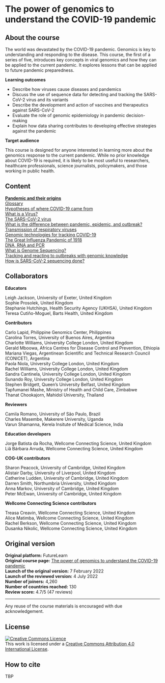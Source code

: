 
# The power of genomics to understand the COVID-19 pandemic


## About the course

The world was devastated by the COVID-19 pandemic. Genomics is key to understanding and responding to the disease. This course, the first of a series of five, introduces key concepts in viral genomics and how they can be applied to the current pandemic. It explores lessons that can be applied to future pandemic preparedness.


**Learning outcomes**

* Describe how viruses cause diseases and pandemics         
* Discuss the use of sequence data for detecting and tracking the SARS-CoV-2 virus and its variants          
* Describe the development and action of vaccines and therapeutics against SARS-CoV-2       
* Evaluate the role of genomic epidemiology in pandemic decision-making       
* Explain how data sharing contributes to developing effective strategies against the pandemic         

**Target audience**

This course is designed for anyone interested in learning more about the genomics response to the current pandemic. While no prior knowledge about COVID-19 is required, it is likely to be most useful to researchers, healthcare professionals, science journalists, policymakers, and those working in public health.

## Content

**[Pandemic and their origins](https://github.com/WCSCourses/COG-Train_Resources/blob/main/power_of_genomics_set1.md#pandemics-and-their-origins)**             
[Glossary](https://github.com/WCSCourses/COG-Train_Resources/blob/main/power_of_genomics_set1.md#glossary)         
[Hypotheses of where COVID-19 came from](https://github.com/WCSCourses/COG-Train_Resources/blob/main/power_of_genomics_set1.md#hypotheses-of-where-covid-19-came-from)       
[What is a Virus?](https://github.com/WCSCourses/COG-Train_Resources/blob/main/power_of_genomics_set1.md#what-is-a-virus)     
[The SARS-CoV-2 virus](https://github.com/WCSCourses/COG-Train_Resources/blob/main/power_of_genomics_set1.md#the-sars-cov-2-virus)      
[What is the difference between pandemic, epidemic, and outbreak?](https://github.com/WCSCourses/COG-Train_Resources/blob/main/power_of_genomics_set1.md#what-is-the-difference-between-pandemic-epidemic-and-outbreak)     
[Transmission of respiratory viruses](https://github.com/WCSCourses/COG-Train_Resources/blob/main/power_of_genomics_set1.md#transmission-of-respiratory-viruses)       
[Genomic technologies for tracking COVID-19](https://github.com/WCSCourses/COG-Train_Resources/blob/main/power_of_genomics_set1.md#genomic-technologies-for-tracking-covid-19)      
[The Great Influenza Pandemic of 1918](https://github.com/WCSCourses/COG-Train_Resources/blob/main/power_of_genomics_set1.md#the-great-influenza-pandemic-of-1918)      
[DNA, RNA and PCR](https://github.com/WCSCourses/COG-Train_Resources/blob/main/power_of_genomics_set1.md#dna-rna-and-pcr)       
[What is Genome Sequencing?](https://github.com/WCSCourses/COG-Train_Resources/blob/main/power_of_genomics_set1.md#what-is-genome-sequencing)          
[Tracking and reacting to outbreaks with genomic knowledge](https://github.com/WCSCourses/COG-Train_Resources/blob/main/power_of_genomics_set1.md#tracking-and-reacting-to-outbreaks-with-genomic-knowledge)        
[How is SARS-CoV-2 sequencing done?](https://github.com/WCSCourses/COG-Train_Resources/blob/main/power_of_genomics_set1.md#how-is-sars-cov-2-sequencing-done)    


## Collaborators

**Educators**     

Leigh Jackson, University of Exeter, United Kingdom       
Sophie Prosolek, United Kingdom        
Stephanie Hutchings, Health Security Agency (UKHSA), United Kingdom         
Teresa Cutiño-Moguel, Barts Health, United Kingdom        

**Contributors**

Carlo Lapid, Philippine Genomics Center, Philippines         
Carolina Torres, University of Buenos Aires, Argentina      
Charlotte Williams, University College London, United Kingdom      
Gerald Mboowa, Africa Centres for Disease Control and Prevention, Ethiopia       
Mariana Viegas, Argentinean Scientific and Technical Research Council (CONICET), Argentina       
Paola Niola, University College London, United Kingdom        
Rachel Williams, University College London, United Kingdom          
Sandra Cantinela, University College London, United Kingdom          
Sunando Roy, University College London, United Kingdom         
Stephen Bridgett, Queen’s University Belfast, United Kingdom         
Tapfumanei Mashe, Ministry of Health and Child Care, Zimbabwe         
Thanat Chookajorn, Mahidol University, Thailand       

**Reviewers**

Camila Romano, University of São Paulo, Brazil       
Charles Masembe, Makerere University, Uganda      
Varun Shamanna, Kerela Insitute of Medical Science, India       

**Education developers**

Jorge Batista da Rocha, Wellcome Connecting Science, United Kingdom        
Liã Bárbara Arruda, Wellcome Connecting Science, United Kingdom        

**COG-UK contributors**

Sharon Peacock, University of Cambridge, United Kingdom      
Alistair Darby, University of Liverpool, United Kingdom         
Catherine Ludden, University of Cambridge, United Kingdom         
Darren Smith, Northumbria University, United Kingdom          
Anna Markov, University of Cambridge, United Kingdom        
Peter McEwan, University of Cambridge, United Kingdom        

**Wellcome Connecting Science contributors**

Treasa Creavin, Wellcome Connecting Science, United Kingdom        
Alice Matimba, Wellcome Connecting Science, United Kingdom          
Rachel Berkson, Wellcome Connecting Science, United Kingdom         
Dusanka Nikolic, Wellcome Connecting Science, United Kingdom          

## Original version

**Original platform:** FutureLearn       
**Original course page:** [The power of genomics to understand the COVID-19 pandemic](https://www.futurelearn.com/courses/genomics-covid-19/2)          
**Launch of the original version:** 7 February 2022         
**Launch of the reviewed version:** 4 July 2022        
**Number of joiners:** 4,260          
**Number of countries reached:** 130         
**Review score:** 4.7/5 (47 reviews)         

******
Any reuse of the course materials is encouraged with due acknowledgement.

## License
<a rel="license" href="http://creativecommons.org/licenses/by/4.0/"><img alt="Creative Commons Licence" style="border-width:0" src="https://i.creativecommons.org/l/by/4.0/88x31.png" /></a><br />This work is licensed under a <a rel="license" href="http://creativecommons.org/licenses/by/4.0/">Creative Commons Attribution 4.0 International License</a>.

## How to cite 

TBP


